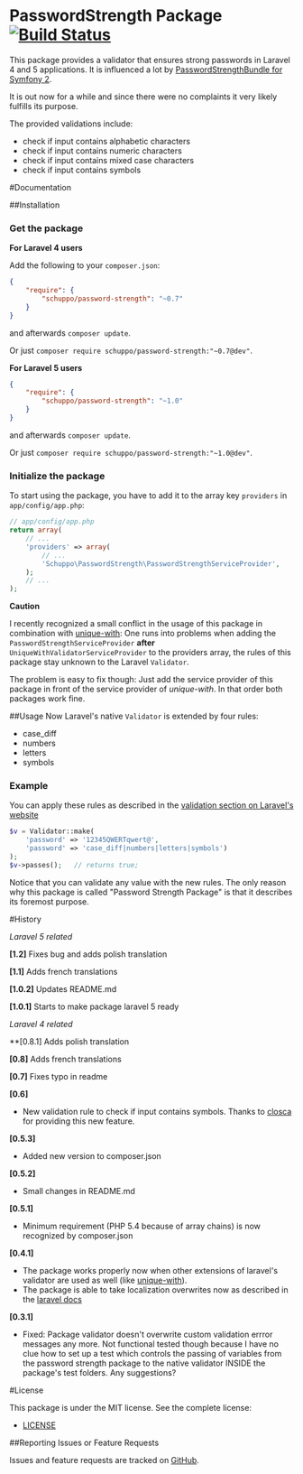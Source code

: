 PasswordStrength Package [![Build Status](https://travis-ci.org/schuppo/PasswordStrengthPackage.png?branch=master)](https://travis-ci.org/schuppo/PasswordStrengthPackage)
================

This package provides a validator that ensures strong passwords in Laravel 4 and 5 applications. It is influenced  a lot by [PasswordStrengthBundle for Symfony 2](https://github.com/jbafford/PasswordStrengthBundle).

It is out now for a while and since there were no complaints it very likely fulfills its purpose.

The provided validations include:

- check if input contains alphabetic characters
- check if input contains numeric characters
- check if input contains mixed case characters
- check if input contains symbols

#Documentation

##Installation

### Get the package

**For Laravel 4 users**

Add the following to your `composer.json`:

```json
{
    "require": {
        "schuppo/password-strength": "~0.7"
    }
}
```
and afterwards ```composer update```.

Or just ```composer require schuppo/password-strength:"~0.7@dev"```.

**For Laravel 5 users**

```json
{
    "require": {
        "schuppo/password-strength": "~1.0"
    }
}
```
and afterwards ```composer update```.

Or just ```composer require schuppo/password-strength:"~1.0@dev"```.

### Initialize the package

To start using the package, you have to add it to the array key `providers` in `app/config/app.php`:

```php
// app/config/app.php
return array(
    // ...
    'providers' => array(
        // ...
        'Schuppo\PasswordStrength\PasswordStrengthServiceProvider',
    );
    // ...
);
```

**Caution**

I recently recognized a small conflict in the usage of this package in combination with [unique-with](https://github.com/felixkiss/uniquewith-validator): One runs into problems when adding the ```PasswordStrengthServiceProvider``` **after** ```UniqueWithValidatorServiceProvider``` to the providers array, the  rules of this package stay unknown to the Laravel ```Validator```.

The problem is easy to fix though: Just add the service provider of this package in front of the service provider of *unique-with*. In that order both packages work fine.

##Usage
Now Laravel's native `Validator` is extended by four rules:

- case_diff
- numbers
- letters
- symbols

### Example
You can apply these rules as described in the [validation section on Laravel's website](http://laravel.com/docs/validation)

```php
$v = Validator::make(
    'password' => '12345QWERTqwert@',
    'password' => 'case_diff|numbers|letters|symbols')
);
$v->passes();   // returns true;
```

Notice that you can validate any value with the new rules. The only reason why this package is called "Password Strength Package" is that it describes its foremost purpose.

#History

*Laravel 5 related*

**[1.2]**
Fixes bug and adds polish translation

**[1.1]**
Adds french translations

**[1.0.2]**
Updates README.md

**[1.0.1]**
Starts to make package laravel 5 ready


*Laravel 4 related*

**[0.8.1]
Adds polish translation

**[0.8]**
Adds french translations

**[0.7]**
Fixes typo in readme

**[0.6]**

- New validation rule to check if input contains symbols. Thanks to [closca](https://github.com/closca) for providing this new feature.

**[0.5.3]**

- Added new version to composer.json

**[0.5.2]**

- Small changes in README.md

**[0.5.1]**

- Minimum requirement (PHP 5.4 because of array chains) is now recognized by composer.json

**[0.4.1]**

- The package works properly now when other extensions of laravel's validator are used as well (like [unique-with](https://github.com/felixkiss/uniquewith-validator)).
- The package is able to take localization overwrites now as described in the [laravel docs](http://laravel.com/docs/localization#overriding-package-language-files)

**[0.3.1]**

- Fixed: Package validator doesn't overwrite custom validation errror messages any more. Not functional tested though because I have no clue how to set up a test which controls the passing of variables from the password strength package to the native validator INSIDE the package's test folders. Any suggestions?





#License

This package is under the MIT license. See the complete license:

- [LICENSE](https://github.com/schuppo/PasswordStrengthPackage/LICENSE)


##Reporting Issues or Feature Requests

Issues and feature requests are tracked on [GitHub](https://github.com/schuppo/PasswordStrengthPackage/issues).
